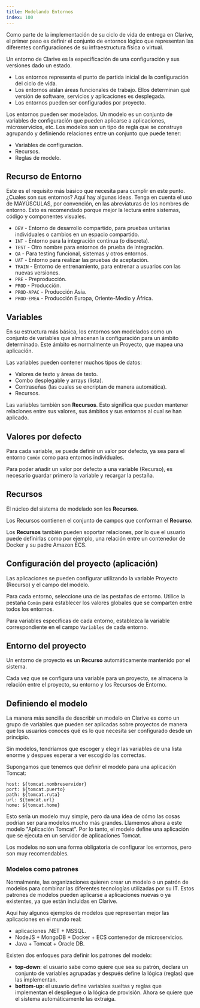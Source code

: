 ```yaml
---
title: Modelando Entornos
index: 100
---
```


Como parte de la implementación de su ciclo de vida de entrega en Clarive, el primer paso es definir el conjunto de
entornos lógico que representan las diferentes configuraciones de su infraestructura física o virtual.

Un entorno de Clarive es la especificación de una configuración y sus versiones dado un estado.

- Los entornos representa el punto de partida inicial de la configuración del ciclo de vida.
- Los entornos aíslan áreas funcionales de trabajo. Ellos determinan qué versión de software, servicios y aplicaciones
  es desplegada.
- Los entornos pueden ser configurados por proyecto.

Los entornos pueden ser modelados. Un modelo es un conjunto de variables de configuración que pueden aplicarse
a aplicaciones, microservicios, etc. Los modelos son un tipo de regla que se construye agrupando y definiendo relaciones
entre un conjunto que puede tener:

- Variables de configuración.
- Recursos.
- Reglas de modelo.

## Recurso de Entorno

Este es el requisito más básico que necesita para cumplir en este punto.  ¿Cuales son sus entornos? Aquí hay algunas
ideas. Tenga en cuenta el uso de MAYÚSCULAS, por convención, en las abreviaturas de los nombres de entorno. Esto es
recomendado porque mejor la lectura entre sistemas, código y componentes visuales.

- `DEV` - Entorno de desarrollo compartido, para pruebas unitarias individuales o cambios en un espacio compartido.
- `INT` - Entorno para la integración continua (o discreta).
- `TEST` - Otro nombre para entornos de prueba de integración.
- `QA` - Para testing funcional, sistemas y otros entornos.
- `UAT` - Entorno para realizar las pruebas de aceptación.
- `TRAIN` - Entorno de entrenamiento, para entrenar a usuarios con las nuevas versiones.
- `PRE` - Preproducción.
- `PROD` - Producción.
- `PROD-APAC` - Producción Asia.
- `PROD-EMEA` - Producción Europa, Oriente-Medio y África.

## Variables

En su estructura más básica, los entornos son modelados como un conjunto de variables que almacenan la configuración
para un ámbito determinado.  Este ámbito es normalmente un Proyecto, que mapea una aplicación.

Las variables pueden contener muchos tipos de datos:

- Valores de texto y áreas de texto.
- Combo desplegable y arrays (lista).
- Contraseñas (las cuales se encriptan de manera automática).
- Recursos.

Las variables también son **Recursos**. Esto significa que pueden mantener relaciones entre sus valores, sus ámbitos
y sus entornos al cual se han aplicado.

## Valores por defecto

Para cada variable, se puede definir un valor por defecto, ya sea para el entorno `Común` como para entornos
individuales.

Para poder añadir un valor por defecto a una variable (Recurso), es necesario guardar primero la variable y recargar la
pestaña.

## Recursos

El núcleo del sistema de modelado son los **Recursos**.

Los Recursos contienen el conjunto de campos que conforman el **Recurso**.

Los **Recursos** también pueden soportar relaciones, por lo que el usuario puede definirlas como por ejemplo, una
relación entre un contenedor de Docker y su padre Amazon ECS.

## Configuración del proyecto (aplicación)

Las aplicaciones se pueden configurar utilizando la variable Proyecto (Recurso) y el campo del modelo.

Para cada entorno, seleccione una de las pestañas de entorno. Utilice la pestaña `Común` para establecer los valores
globales que se comparten entre todos los entornos.

Para variables específicas de cada entorno, establezca la variable correspondiente en el campo `Variables` de cada
entorno.

## Entorno del proyecto

Un entorno de proyecto es un **Recurso** automáticamente mantenido por el sistema.

Cada vez que se configura una variable para un proyecto, se almacena la relación entre el proyecto, su entorno y los
Recursos de Entorno.

## Definiendo el modelo

La manera más sencilla de describir un modelo en Clarive es como un grupo de variables que pueden ser aplicadas sobre
proyectos de manera que los usuarios conoces qué es lo que necesita ser configurado desde un principio.

Sin modelos, tendríamos que escoger y elegir las variables de una lista enorme y despues esperar a ver escogido las
correctas.

Supongamos que tenemos que definir el modelo para una aplicación Tomcat:

    host: ${tomcat.nombreservidor}
    port: ${tomcat.puerto}
    path: ${tomcat.ruta}
    url: ${tomcat.url}
    home: ${tomcat.home}

Esto sería un modelo muy simple, pero da una idea de cómo las cosas podrían ser para modelos mucho más grandes. Llamemos
ahora a este modelo "Aplicación Tomcat". Por lo tanto, el modelo define una aplicación que se ejecuta en un servidor de
aplicaciones Tomcat.

Los modelos no son una forma obligatoria de configurar los entornos, pero son muy recomendables.

### Modelos como patrones

Normalmente, las organizaciones quieren crear un modelo o un patrón de modelos para combinar las diferentes tecnologías
utilizadas por su IT. Estos patrones de modelos pueden aplicarse a aplicaciones nuevas o ya existentes, ya que están
incluidas en Clarive.

Aquí hay algunos ejemplos de modelos que representan mejor las aplicaciones en el mundo real:

- aplicaciones .NET + MSSQL.
- NodeJS + MongoDB + Docker + ECS contenedor de microservicios.
- Java + Tomcat + Oracle DB.

Existen dos enfoques para definir los patrones del modelo:

- **top-down**: el usuario sabe como quiere que sea su patrón, declara un conjunto de variables agrupadas y después
  define la lógica (reglas) que las implementan.
- **bottom-up**: el usuario define variables sueltas y reglas que implementan el despliegue o la lógica de provisión.
  Ahora se quiere que el sistema automáticamente las extraiga.
